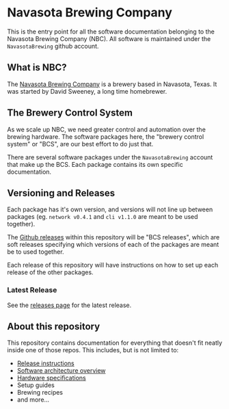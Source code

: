 # Navasota Brewing Company

This is the entry point for all the software documentation belonging to the Navasota Brewing Company (NBC). All software is maintained under the `NavasotaBrewing` github account.

## What is NBC?
The [Navasota Brewing Company](https://navasotabrewing.com) is a brewery based in Navasota, Texas. It was started by David Sweeney, a long time homebrewer.

## The Brewery Control System
As we scale up NBC, we need greater control and automation over the brewing hardware. The software packages here, the "brewery control system" or "BCS", are our best effort to do just that.

There are several software packages under the `NavasotaBrewing` account that make up the BCS. Each package contains its own specific documentation.

## Versioning and Releases
Each package has it's own version, and versions will not line up between packages (eg. `network v0.4.1` and `cli v1.1.0` are meant to be used together). 

The [Github releases](https://github.com/NavasotaBrewing/readme/releases/) within this repository will be "BCS releases", which are soft releases specifying which versions of each of the packages are meant be to used together.

Each release of this repository will have instructions on how to set up each release of the other packages.

### Latest Release

See the [releases page](https://github.com/NavasotaBrewing/readme/releases/) for the latest release.

## About this repository
This repository contains documentation for everything that doesn't fit neatly inside one of those repos. This includes, but is not limited to:

 * [Release instructions](https://github.com/NavasotaBrewing/readme/releases/)
 * [Software architecture overview](architecture.md)
 * [Hardware specifications](hardware/index.md)
 * Setup guides
 * Brewing recipes
 * and more...


